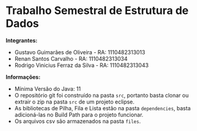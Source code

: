 # Trabalho Semestral de Estrutura de Dados
**Integrantes:**  
- Gustavo Guimarães de Oliveira - RA: 1110482313013
- Renan Santos Carvalho - RA: 1110482313034
- Rodrigo Vinicius Ferraz da Silva - RA: 1110482313043

**Informações:**  
- Mínima Versão do Java: 11  
- O repositório git foi construído na pasta `src`, portanto basta clonar ou extrair o zip na pasta `src` de um projeto eclipse.  
- As bibliotecas de Pilha, Fila e Lista estão na pasta `dependencies`, basta adicioná-las no Build Path para o projeto funcionar.  
- Os arquivos csv são armazenados na pasta `files`.
